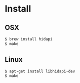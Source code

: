 Install
=======

OSX
---

```bash
$ brew install hidapi
$ make
```

Linux
-----

```bash
$ apt-get install libhidapi-dev
$ make
```
